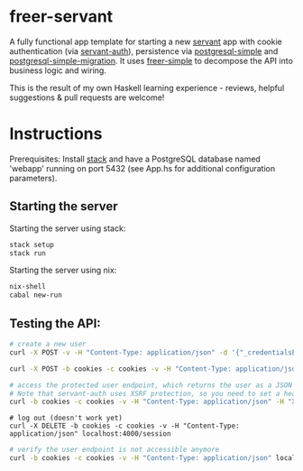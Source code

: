 # freer-servant

A fully functional app template for starting a new [servant](https://hackage.haskell.org/package/servant) app with cookie authentication (via [servant-auth](https://hackage.haskell.org/package/servant-auth)), persistence via [postgresql-simple](https://hackage.haskell.org/package/postgresql-simple) and [postgresql-simple-migration](https://github.com/ameingast/postgresql-simple-migration). It uses [freer-simple](https://hackage.haskell.org/package/freer-simple) to decompose the API into business logic and wiring.

This is the result of my own Haskell learning experience - reviews, helpful suggestions & pull requests are welcome!


# Instructions

Prerequisites: Install [stack](<https://docs.haskellstack.org/en/stable/README/>) and have a PostgreSQL database named 'webapp' running on port 5432 (see App.hs for additional configuration parameters).


## Starting the server

Starting the server using stack:

```bash
stack setup
stack run
```

Starting the server using nix:

```bash
nix-shell
cabal new-run
```


## Testing the API:

```bash
# create a new user
curl -X POST -v -H "Content-Type: application/json" -d '{"_credentialsEmail":"user@example.com", "_credentialsPassword":"a password"}' localhost:4000/user
```

```bash
curl -X POST -b cookies -c cookies -v -H "Content-Type: application/json" -d '{"_credentialsEmail":"user@example.com", "_credentialsPassword":"a password"}' localhost:4000/session
```

```bash
# access the protected user endpoint, which returns the user as a JSON object
# Note that servant-auth uses XSRF protection, so you need to set a header field (it only works once, as the xsrf cookie is renewed after each request
curl -b cookies -c cookies -v -H "Content-Type: application/json" -H "X-XSRF-TOKEN: <enter xsrf token from cookies file here>" localhost:4000/user
```

```
# log out (doesn't work yet)
curl -X DELETE -b cookies -c cookies -v -H "Content-Type: application/json" localhost:4000/session
```

```bash
# verify the user endpoint is not accessible anymore
curl -b cookies -c cookies -v -H "Content-Type: application/json" localhost:4000/user
```
